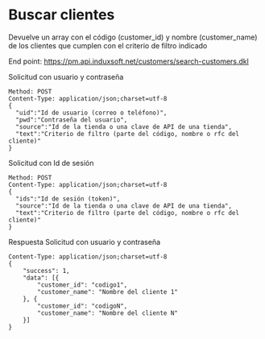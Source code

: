 # Buscar clientes

Devuelve un array con el código (customer_id) y nombre (customer_name) de los clientes que cumplen con el criterio de filtro indicado

End point: https://pm.api.induxsoft.net/customers/search-customers.dkl

Solicitud con usuario y contraseña
```
Method: POST
Content-Type: application/json;charset=utf-8
{
  "uid":"Id de usuario (correo o teléfono)",
  "pwd":"Contraseña del usuario",
  "source":"Id de la tienda o una clave de API de una tienda",
  "text":"Criterio de filtro (parte del código, nombre o rfc del cliente)"
}
```

Solicitud con Id de sesión
```
Method: POST
Content-Type: application/json;charset=utf-8
{
  "ids":"Id de sesión (token)",
  "source":"Id de la tienda o una clave de API de una tienda",
  "text":"Criterio de filtro (parte del código, nombre o rfc del cliente)"
}
```

Respuesta
Solicitud con usuario y contraseña
```
Content-Type: application/json;charset=utf-8
{
    "success": 1,
    "data": [{
        "customer_id": "codigo1",
        "customer_name": "Nombre del cliente 1"
    }, {
        "customer_id": "codigoN",
        "customer_name": "Nombre del cliente N"
    }]
}
```
